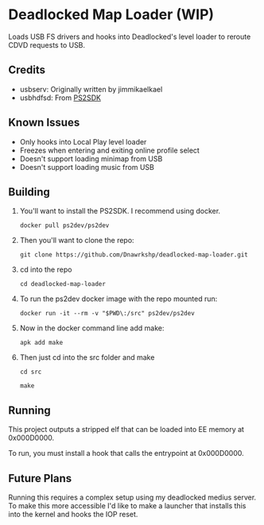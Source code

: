 # Deadlocked Map Loader (WIP)

Loads USB FS drivers and hooks into Deadlocked's level loader to reroute CDVD requests to USB.

## Credits

 * usbserv: Originally written by jimmikaelkael
 * usbhdfsd: From [PS2SDK](https://github.com/ps2dev/ps2sdk)

## Known Issues

* Only hooks into Local Play level loader
* Freezes when entering and exiting online profile select
* Doesn't support loading minimap from USB
* Doesn't support loading music from USB

## Building


1. You'll want to install the PS2SDK. I recommend using docker.

    ```docker pull ps2dev/ps2dev```

2. Then you'll want to clone the repo:

    ```git clone https://github.com/Dnawrkshp/deadlocked-map-loader.git```

3. cd into the repo

    ```cd deadlocked-map-loader```

4. To run the ps2dev docker image with the repo mounted run:

    ```docker run -it --rm -v "$PWD\:/src" ps2dev/ps2dev```

5. Now in the docker command line add make:

    ```apk add make```

6. Then just cd into the src folder and make

    ```cd src```

    ```make```

## Running

This project outputs a stripped elf that can be loaded into EE memory at 0x000D0000.

To run, you must install a hook that calls the entrypoint at 0x000D0000.

## Future Plans

Running this requires a complex setup using my deadlocked medius server. To make this more accessible I'd like to make a launcher that installs this into the kernel and hooks the IOP reset. 